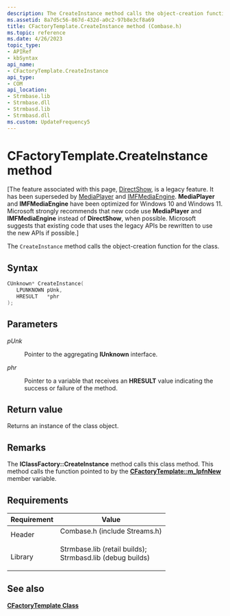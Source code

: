 ```yaml
---
description: The CreateInstance method calls the object-creation function for the class.
ms.assetid: 8a7d5c56-867d-432d-a0c2-97b8e3cf8a69
title: CFactoryTemplate.CreateInstance method (Combase.h)
ms.topic: reference
ms.date: 4/26/2023
topic_type: 
- APIRef
- kbSyntax
api_name: 
- CFactoryTemplate.CreateInstance
api_type: 
- COM
api_location: 
- Strmbase.lib
- Strmbase.dll
- Strmbasd.lib
- Strmbasd.dll
ms.custom: UpdateFrequency5
---
```


# CFactoryTemplate.CreateInstance method

\[The feature associated with this page, [DirectShow](/windows/win32/directshow/directshow), is a legacy feature. It has been superseded by [MediaPlayer](/uwp/api/Windows.Media.Playback.MediaPlayer) and [IMFMediaEngine](/windows/win32/api/mfmediaengine/nn-mfmediaengine-imfmediaengine). **MediaPlayer** and **IMFMediaEngine** have been optimized for Windows 10 and Windows 11. Microsoft strongly recommends that new code use **MediaPlayer** and **IMFMediaEngine** instead of **DirectShow**, when possible. Microsoft suggests that existing code that uses the legacy APIs be rewritten to use the new APIs if possible.\]

The `CreateInstance` method calls the object-creation function for the class.

## Syntax


```C++
CUnknown* CreateInstance(
   LPUNKNOWN pUnk,
   HRESULT   *phr
);
```



## Parameters

<dl> <dt>

*pUnk* 
</dt> <dd>

Pointer to the aggregating **IUnknown** interface.

</dd> <dt>

*phr* 
</dt> <dd>

Pointer to a variable that receives an **HRESULT** value indicating the success or failure of the method.

</dd> </dl>

## Return value

Returns an instance of the class object.

## Remarks

The **IClassFactory::CreateInstance** method calls this class method. This method calls the function pointed to by the [**CFactoryTemplate::m\_lpfnNew**](cfactorytemplate-m-lpfnnew.md) member variable.

## Requirements



| Requirement | Value |
|--------------------|--------------------------------------------------------------------------------------------------------------------------------------------------------------------------------------------|
| Header<br/>  | <dl> <dt>Combase.h (include Streams.h)</dt> </dl>                                                                                   |
| Library<br/> | <dl> <dt>Strmbase.lib (retail builds); </dt> <dt>Strmbasd.lib (debug builds)</dt> </dl> |



## See also

<dl> <dt>

[**CFactoryTemplate Class**](cfactorytemplate.md)
</dt> </dl>

 

 





